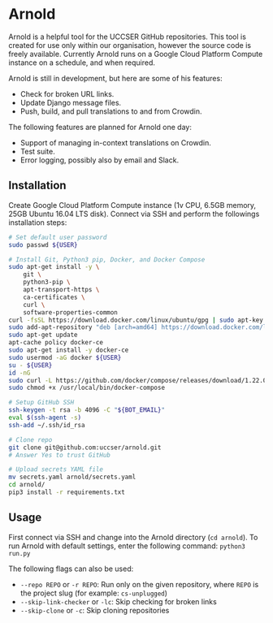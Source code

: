 # Arnold

Arnold is a helpful tool for the UCCSER GitHub repositories.
This tool is created for use only within our organisation, however the source code is freely available.
Currently Arnold runs on a Google Cloud Platform Compute instance on a schedule, and when required.

Arnold is still in development, but here are some of his features:

- Check for broken URL links.
- Update Django message files.
- Push, build, and pull translations to and from Crowdin.

The following features are planned for Arnold one day:

- Support of managing in-context translations on Crowdin.
- Test suite.
- Error logging, possibly also by email and Slack.

## Installation

Create Google Cloud Platform Compute instance (1v CPU, 6.5GB memory, 25GB Ubuntu 16.04 LTS disk).
Connect via SSH and perform the followings installation steps:

```bash
# Set default user password
sudo passwd ${USER}

# Install Git, Python3 pip, Docker, and Docker Compose
sudo apt-get install -y \
    git \
    python3-pip \
    apt-transport-https \
    ca-certificates \
    curl \
    software-properties-common
curl -fsSL https://download.docker.com/linux/ubuntu/gpg | sudo apt-key add -
sudo add-apt-repository "deb [arch=amd64] https://download.docker.com/linux/ubuntu $(lsb_release -cs) stable"
sudo apt-get update
apt-cache policy docker-ce
sudo apt-get install -y docker-ce
sudo usermod -aG docker ${USER}
su - ${USER}
id -nG
sudo curl -L https://github.com/docker/compose/releases/download/1.22.0/docker-compose-`uname -s`-`uname -m` -o /usr/local/bin/docker-compose
sudo chmod +x /usr/local/bin/docker-compose

# Setup GitHub SSH
ssh-keygen -t rsa -b 4096 -C "${BOT_EMAIL}"
eval $(ssh-agent -s)
ssh-add ~/.ssh/id_rsa

# Clone repo
git clone git@github.com:uccser/arnold.git
# Answer Yes to trust GitHub

# Upload secrets YAML file
mv secrets.yaml arnold/secrets.yaml
cd arnold/
pip3 install -r requirements.txt
```

## Usage

First connect via SSH and change into the Arnold directory (`cd arnold`).
To run Arnold with default settings, enter the following command: `python3 run.py`

The following flags can also be used:

- `--repo REPO` or `-r REPO`: Run only on the given repository, where `REPO` is the project slug (for example: `cs-unplugged`)
- `--skip-link-checker` or `-lc`: Skip checking for broken links
- `--skip-clone` or `-c`: Skip cloning repositories
